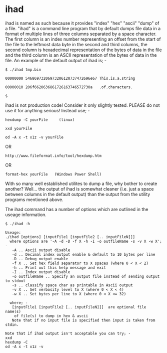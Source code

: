 # ihad
ihad is named as such because it provides "index" "hex" "ascii" "dump" of a file.
"ihad" is a command line program that by default dumps file data in a format of multiple lines of three columns
separated by a space character. The first column is an index number representing an offset from the start of the
file to the leftmost data byte in the second and third columns, the second column is hexadecimal representation
of the bytes of data in the file and the third column is an ASCII representation of the bytes of data in the file.
An example of the default output of ihad is; -

```
$ ./ihad tmp.bin

00000000 54686973206973206120737472696e67 This.is.a.string

00000010 206f6620636861726163746572730a   .of.characters.

$
```

ihad is not production code! Consider it only slightly tested.
PLEASE do not use it for anything serious! Instead use; -

```
hexdump -C yourFile     (linux)
```
```
xxd yourFile
```
```
od -A x -t x1z -v yourFile
```
OR

```
http://www.fileformat.info/tool/hexdump.htm 
```
OR

```
format-hex yourFile   (Windows Power Shell)
```

With so many well established utilites to dump a file, why bother to create another?
Well... the output of ihad is somewhat cleaner (i.e. just a space between columns in the default output) than the output from the utility programs mentioned above.

The ihad command has a number of options which are outlined in the useage information.

```
$ ./ihad -h

Useage:
./ihad [options] [inputFile1 [inputFile2 [.. inputFileN]]]
  where options are '-A -d -D -f X -h -I -o outfileName -s -v X -w X'; -
   -A .. Ascii output disable
   -d .. Decimal index output enable & default to 10 bytes per line
   -D .. Debug output enable
   -f X .. Set hex field separator to X spaces (where 0 < X < 2)
   -h .. Print out this help message and exit
   -I .. Index output disable
   -o outfileName .. Specify an output file instead of sending output to stdout
   -s .. classify space char as printable in Ascii output
   -v X .. Set verbosity level to X (where 0 < X < 4)
   -w X .. Set bytes per line to X (where 0 < X <= 32)

  where; -
   [inputFile1 [inputFile2 [.. inputFileN]]]  are optional file name(s)
    of file(s) to dump in hex & ascii
   Note that if no input file is specified then input is taken from stdin.

Note that if ihad output isn't acceptable you can try; -
xxd
hexdump -C
od -A x -t x1z -v
```

